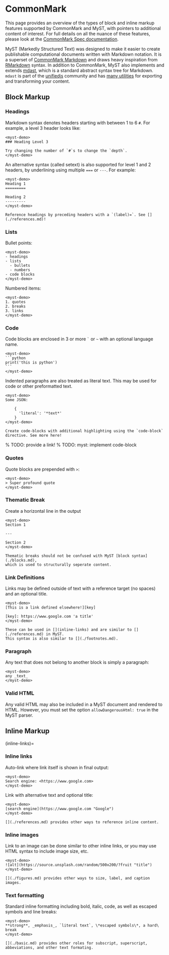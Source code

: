 # CommonMark

This page provides an overview of the types of block and inline markup features supported by CommonMark and MyST, with pointers to additional content of interest. For full details on all the nuance of these features, please look at the [CommonMark Spec documentation](https://spec.commonmark.org/).

MyST (Markedly Structured Text) was designed to make it easier to create publishable computational documents written with Markdown notation. It is a superset of [CommonMark Markdown](https://commonmark.org/) and draws heavy inspiration from [RMarkdown](https://rmarkdown.rstudio.com/) syntax. In addition to CommonMark, MyST also implements and extends [mdast](https://github.com/syntax-tree/mdast), which is a standard abstract syntax tree for Markdown. `mdast` is part of the [unifiedjs](https://unifiedjs.com) community and has [many utilities](https://unifiedjs.com/explore/keyword/mdast/) for exporting and transforming your content.

## Block Markup

### Headings

Markdown syntax denotes headers starting with between 1 to 6 `#`.
For example, a level 3 header looks like:

```{raw} html
<myst-demo>
### Heading Level 3

Try changing the number of `#`s to change the `depth`.
</myst-demo>
```

An alternative syntax (called setext) is also supported for level 1 and 2 headers,
by underlining using multiple `===` or `---`. For example:

```{raw} html
<myst-demo>
Heading 1
=========

Heading 2
---------
</myst-demo>
```

```{seealso}
Reference headings by preceding headers with a `(label)=`. See [](./references.md)!
```

### Lists

Bullet points:

```{raw} html
<myst-demo>
- headings
- lists
  - bullets
  - numbers
- code blocks
</myst-demo>
```

Numbered items:

```{raw} html
<myst-demo>
1. quotes
2. breaks
3. links
</myst-demo>
```

### Code

Code blocks are enclosed in 3 or more `` ` `` or `~` with an optional language name.

````{raw} html
<myst-demo>
```python
print('this is python')
```
</myst-demo>
````

Indented paragraphs are also treated as literal text. This may be used for code or other preformatted text.

```{raw} html
<myst-demo>
Some JSON:

    {
      'literal': '*text*'
    }
</myst-demo>
```

```{seealso}
Create code-blocks with additional highlighting using the `code-block` directive. See more here!
```

% TODO: provide a link!
% TODO: myst: implement code-block

### Quotes

Quote blocks are prepended with `>`:

```{raw} html
<myst-demo>
> Super profound quote
</myst-demo>
```

### Thematic Break

Create a horizontal line in the output

```{raw} html
<myst-demo>
Section 1

---

Section 2
</myst-demo>
```

```{seealso}
Thematic breaks should not be confused with MyST [block syntax](./blocks.md),
which is used to structurally seperate content.
```

### Link Definitions

Links may be defined outside of text with a reference target (no spaces) and an optional title.

```{raw} html
<myst-demo>
[This is a link defined elsewhere!][key]

[key]: https://www.google.com 'a title'
</myst-demo>
```

```{seealso}
These can be used in [](inline-links) and are similar to [](./references.md) in MyST.
This syntax is also similar to [](./footnotes.md).
```

### Paragraph

Any text that does not belong to another block is simply a paragraph:

```{raw} html
<myst-demo>
any _text_
</myst-demo>
```

### Valid HTML

Any valid HTML may also be included in a MyST document and rendered to HTML. However, you must set the option `allowDangerousHtml: true` in the MyST parser.

## Inline Markup

(inline-links)=

### Inline links

Auto-link where link itself is shown in final output:

```{raw} html
<myst-demo>
Search engine: <https://www.google.com>
</myst-demo>
```

Link with alternative text and optional title:

```{raw} html
<myst-demo>
[search engine](https://www.google.com "Google")
</myst-demo>
```

```{seealso}
[](./references.md) provides other ways to reference inline content.
```

### Inline images

Link to an image can be done similar to other inline links, or you may use HTML syntax to include image size, etc.

```{raw} html
<myst-demo>
![alt](https://source.unsplash.com/random/500x200/?fruit "title")
</myst-demo>
```

```{seealso}
[](./figures.md) provides other ways to size, label, and caption images.
```

### Text formatting

Standard inline formatting including bold, italic, code, as well as escaped symbols and line breaks:

```{raw} html
<myst-demo>
**strong**, _emphasis_, `literal text`, \*escaped symbols\*, a hard\
break
</myst-demo>
```

```{seealso}
[](./basic.md) provides other roles for subscript, superscript, abbeviations, and other text formating.
```

